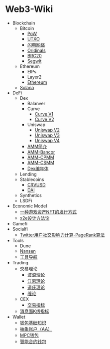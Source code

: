 # Web3-Wiki

* Blockchain
  * Bitcoin
    * [PoW](./Blockchain/Bitcoin/PoW.md)
    * [UTXO](./Blockchain/Bitcoin/UTXO.md)
    * [闪电网络](./Blockchain/Bitcoin/%E9%97%AA%E7%94%B5%E7%BD%91%E7%BB%9C.md)
    * [Oridinals](./Blockchain/Bitcoin/Ordinals%E5%8D%8F%E8%AE%AE.md)
    * [BRC20](./Blockchain/Bitcoin/BRC20.md)
    * [Segwit](./Blockchain/Bitcoin/Segwit.md)
  * Ethereum
    * EIPs
    * Layer2
    * [Ethereum](./Blockchain/Ethereum/Ethereum.md)
  * [Solana](./Blockchain/Solana.md)
* DeFi
  * Dex
    * Balanver
    * Curve
      * [Curve V1](./DeFi/Dex/Curve/Curve%20V1.md)
      * [Curve V2](./DeFi/Dex/Curve/Curve%20V2.md)
    * Uniswap
      * [Uniswap V2](./DeFi/Dex/Uniswap/Uniswap%20V2.md)
      * [Uniswap V3](./DeFi/Dex/Uniswap/Uniswap%20V3.md)
      * [Uniswap V4](./DeFi/Dex/Uniswap/Uniswap%20V4.md)
    * [AMM简介](./DeFi/Dex/AMM%E7%AE%80%E4%BB%8B.md)
    * [AMM-Bancor](./DeFi/Dex/AMM%E7%AE%97%E6%B3%95-bancor.md)
    * [AMM-CPMM](./DeFi/Dex/AMM%E7%AE%97%E6%B3%95-CPMM.md)
    * [AMM-CSMM](./DeFi/Dex/AMM%E7%AE%97%E6%B3%95-CSMM.md)
    * [Dex编年体](./DeFi/Dex/Dex%E7%BC%96%E5%B9%B4%E4%BD%93.md)
  * Lending
  * Stablecoins
    * [CRVUSD](./DeFi/Stablecoins/CRVUSD.md)
    * [DAI](./DeFi/Stablecoins/DAI.md)
  * Synthetics
  * LSDFi
* Economic Model
  * [一种游戏资产NFT的发行方式](./Economic%20Model/%E4%B8%80%E7%A7%8D%E6%B8%B8%E6%88%8F%E8%B5%84%E4%BA%A7NFT%E7%9A%84%E5%8F%91%E8%A1%8C%E6%96%B9%E5%BC%8F.md)
  * [x2e设计方法论](./Economic%20Model/x2e%E8%AE%BE%E8%AE%A1%E6%96%B9%E6%B3%95%E8%AE%BA.md)
* Gamefi
* Socialfi
  * [Twitter用户社交影响力计算-PageRank算法](./Socialfi/Twitter%E7%94%A8%E6%88%B7%E7%A4%BE%E4%BA%A4%E5%BD%B1%E5%93%8D%E5%8A%9B%E8%AE%A1%E7%AE%97-PageRank%E7%AE%97%E6%B3%95.md)
* Tools
  * Dune
  * [Nansen](./Tools/Nansen.md)
  * [工具导航](./Tools/%E5%B7%A5%E5%85%B7%E5%AF%BC%E8%88%AA.md)
* Trading
  * 交易理论
    * [波浪理论](./Trading/%E4%BA%A4%E6%98%93%E7%90%86%E8%AE%BA/%E6%B3%A2%E6%B5%AA%E7%90%86%E8%AE%BA.md)
    * [江恩理论](./Trading/%E4%BA%A4%E6%98%93%E7%90%86%E8%AE%BA/%E6%B1%9F%E6%81%A9%E7%90%86%E8%AE%BA.md)
    * [道氏理论](./Trading/%E4%BA%A4%E6%98%93%E7%90%86%E8%AE%BA/%E9%81%93%E6%B0%8F%E7%90%86%E8%AE%BA.md)
    * [缠论](./Trading/%E4%BA%A4%E6%98%93%E7%90%86%E8%AE%BA/%E7%BC%A0%E8%AE%BA.md)
  * CEX
    * [交易指标](./Trading/%E4%BA%A4%E6%98%93%E6%8C%87%E6%A0%87.md)
  * [消息面K线指标](./Trading/%E4%B8%80%E7%A7%8D%E6%B6%88%E6%81%AF%E9%9D%A2K%E7%BA%BF%E6%8C%87%E6%A0%87.md)
* Wallet
  * [钱包基础知识](./Wallet/%E9%92%B1%E5%8C%85%E5%9F%BA%E7%A1%80%E7%9F%A5%E8%AF%86.md)
  * [抽象账户（AA）](./Wallet/%E6%8A%BD%E8%B1%A1%E8%B4%A6%E6%88%B7(AA)%E9%92%B1%E5%8C%85.md)
  * [MPC钱包](./Wallet/MPC%E9%92%B1%E5%8C%85.md)
  * [智能合约钱包](./Wallet/Smart%20Contract%E9%92%B1%E5%8C%85.md)